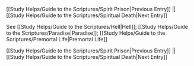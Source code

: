 [[Study Helps/Guide to the Scriptures/Spirit Prison|Previous Entry]]  ||  [[Study Helps/Guide to the Scriptures/Spiritual Death|Next Entry]]

 See [[Study Helps/Guide to the Scriptures/Hell|Hell]]; [[Study Helps/Guide to the Scriptures/Paradise|Paradise]]; [[Study Helps/Guide to the Scriptures/Premortal Life|Premortal Life]]

[[Study Helps/Guide to the Scriptures/Spirit Prison|Previous Entry]]  ||  [[Study Helps/Guide to the Scriptures/Spiritual Death|Next Entry]]